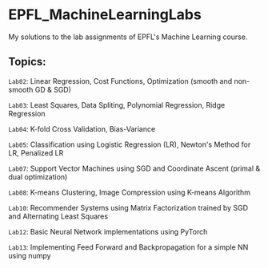 # EPFL_MachineLearningLabs

My solutions to the lab assignments of EPFL's Machine Learning course.

## Topics:

`Lab02`: Linear Regression, Cost Functions, Optimization (smooth and non-smooth GD & SGD)

`Lab03`: Least Squares, Data Spliting, Polynomial Regression, Ridge Regression

`Lab04`: K-fold Cross Validation, Bias-Variance

`Lab05`: Classification using Logistic Regression (LR), Newton's Method for LR, Penalized LR

`Lab07`: Support Vector Machines using SGD and Coordinate Ascent (primal & dual optimization)

`Lab08`: K-means Clustering, Image Compression using K-means Algorithm

`Lab10`: Recommender Systems using Matrix Factorization trained by SGD and Alternating Least Squares 

`Lab12`: Basic Neural Network implementations using PyTorch

`Lab13`: Implementing Feed Forward and Backpropagation for a simple NN using numpy
